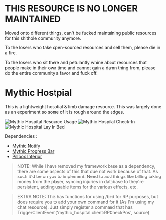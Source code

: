 # __THIS RESOURCE IS NO LONGER MAINTAINED__
Moved onto different things, can't be fucked maintaining public resources for this shithole community anymore.

To the losers who take open-sourced resources and sell them, please die in a fire.

To the losers who sit there and petulantly whine about resources that people make in their own time and cannot gain a damn thing from, please do the entire community a favor and fuck off.

# Mythic Hostpial
This is a lightweight hosptial & limb damage resource. This was largely done as an experiment so some of it is rough around the edges.

![Mythic Hospital Resource Usage](https://i.imgur.com/kZhUzw8.png)
![Mythic Hospital Check-In](https://i.imgur.com/y8VSWkQ.jpg)
![Mythic Hospital Lay In Bed](https://i.imgur.com/Hh5OvTz.jpg)

Dependencies :
- [Mythic Notify](https://github.com/mythicrp/mythic_notify)
- [Mythic Progress Bar](https://github.com/mythicrp/mythic_progbar)
- [Pillbox Interior](https://forum.fivem.net/t/release-pillbox-hospital-by-jobscraft/209288)


> NOTE: While I have removed my framework base as a dependency, there are some aspects of this that due not work because of that. As such it'd be on you to implement. Need to add things like billing taking money from the player, syncing injuries in database to they're persistent, adding usable items for the various effects, etc.

> EXTRA NOTE: This has functions for using /bed for RP purposes, but does require you to add your own command for it (As I'm using my chat resource). Just simply register a command that has TriggerClientEvent('mythic_hospital:client:RPCheckPos', source)
